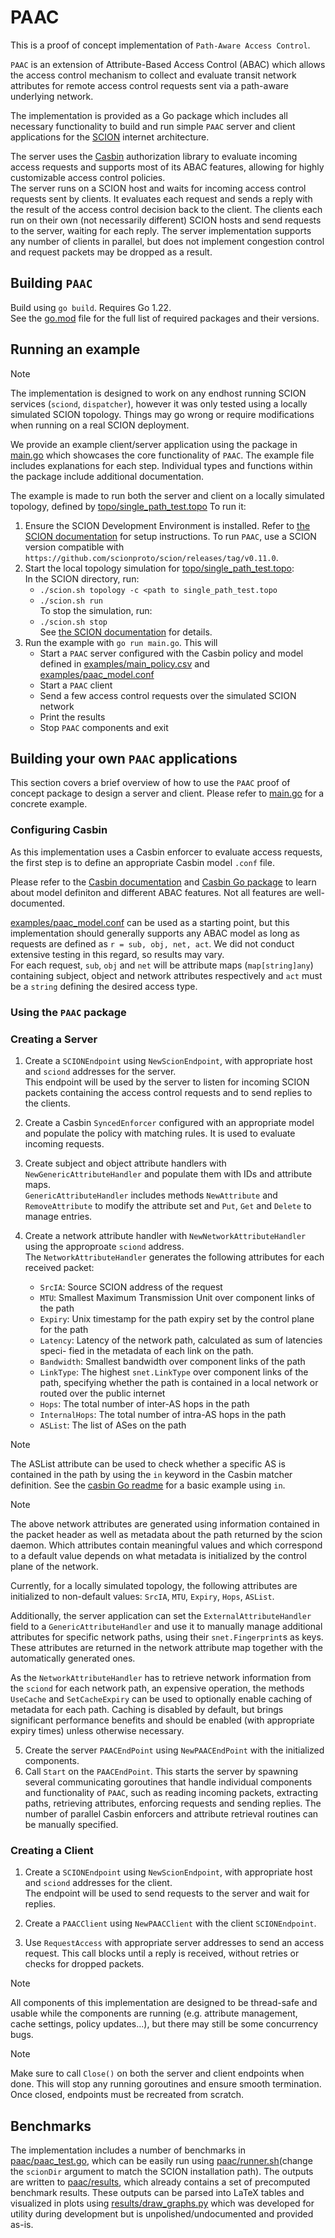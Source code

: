 # PAAC
This is a proof of concept implementation of `Path-Aware Access Control`. 

`PAAC` is an extension of Attribute-Based Access Control (ABAC) which allows the access control mechanism to collect and evaluate transit network attributes for remote access control requests sent via a path-aware underlying network.

The implementation is provided as a Go package which includes all necessary functionality to build and run simple `PAAC` server and client applications for the [SCION](https://github.com/scionproto/scion) internet architecture.

The server uses the [Casbin](https://github.com/casbin/casbin) authorization library to evaluate incoming access requests and supports most of its ABAC features, allowing for highly customizable access control policies.   
The server runs on a SCION host and waits for incoming access control requests sent by clients. It evaluates each request and sends a reply with the result of the access control decision back to the client.
The clients each run on their own (not necessarily different) SCION hosts and send requests to the server, waiting for each reply.
The server implementation supports any number of clients in parallel, but does not implement congestion control and request packets may be dropped as a result.

## Building `PAAC`
Build using `go build`. 
Requires Go 1.22.   
See the [go.mod](go.mod) file for the full list of required packages and their versions.

## Running an example
> [!NOTE]
> The implementation is designed to work on any endhost running SCION services (`sciond`, `dispatcher`), however it was only tested using a locally simulated SCION topology. Things may go wrong or require modifications when running on a real SCION deployment. 

We provide an example client/server application using the package in [main.go](main.go) which showcases the core functionality of `PAAC`. 
The example file includes explanations for each step. Individual types and functions within the package include additional documentation.

The example is made to run both the server and client on a locally simulated topology, defined by [topo/single_path_test.topo](topo/single_path_test.topo)
To run it:
1. Ensure the SCION Development Environment is installed. Refer to [the SCION documentation](https://docs.scion.org/en/latest/dev/setup.html) for setup instructions. 
To run `PAAC`, use a SCION version compatible with `https://github.com/scionproto/scion/releases/tag/v0.11.0`.
2. Start the local topology simulation for [topo/single_path_test.topo](topo/single_path_test.topo):  
  In the SCION directory, run:
    * `./scion.sh topology -c <path to single_path_test.topo`
    * `./scion.sh run`  
  To stop the simulation, run:  
    * `./scion.sh stop`  
  See [the SCION documentation](https://docs.scion.org/en/latest/dev/run.html) for details.
3. Run the example with `go run main.go`.
   This will 
    * Start a `PAAC` server configured with the Casbin policy and model defined in [examples/main_policy.csv](examples/main_policy.csv) and [examples/paac_model.conf](examples/paac_model.conf)
    * Start a `PAAC` client
    * Send a few access control requests over the simulated SCION network
    * Print the results
    * Stop `PAAC` components and exit


## Building your own `PAAC` applications
This section covers a brief overview of how to use the `PAAC` proof of concept package to design a server and client. Please refer to [main.go](main.go) for a concrete example.
### Configuring Casbin
As this implementation uses a Casbin enforcer to evaluate access requests, the first step is to define an appropriate Casbin model `.conf` file. 

Please refer to the [Casbin documentation](https://casbin.org/docs/overview) and [Casbin Go package](https://github.com/casbin/casbin) 
to learn about model definiton and different ABAC features. Not all features are well-documented.

[examples/paac_model.conf](examples/paac_model.conf) can be used as a starting point, but this implementation should
generally supports any ABAC model as long as requests are defined as `r = sub, obj, net, act`. 
We did not conduct extensive testing in this regard, so results may vary.   
For each request, `sub`, `obj` and `net` will be attribute maps (`map[string]any`) containing subject, object and network attributes respectively
and `act` must be a `string` defining the desired access type.

### Using the `PAAC` package
### Creating a Server
1. Create a `SCIONEndpoint` using `NewScionEndpoint`, with appropriate host and `sciond` 
addresses for the server.  
This endpoint will be used by the server to listen for incoming SCION packets containing the access
control requests and to send replies to the clients.

2. Create a Casbin `SyncedEnforcer` configured with an appropriate model and populate the policy with matching rules.
It is used to evaluate incoming requests.

3. Create subject and object attribute handlers with `NewGenericAttributeHandler` and 
populate them with IDs and attribute maps.  
`GenericAttributeHandler` includes methods `NewAttribute` and `RemoveAttribute` to modify the attribute set 
and `Put`, `Get` and `Delete` to manage entries.

4. Create a network attribute handler with `NewNetworkAttributeHandler` using the approproate `sciond` address.  
The `NetworkAttributeHandler` generates the following attributes for each received packet:
    * `SrcIA`: Source SCION address of the request
    * `MTU`: Smallest Maximum Transmission Unit over component links of the path
    * `Expiry`: Unix timestamp for the path expiry set by the control plane for the
    path
    * `Latency`: Latency of the network path, calculated as sum of latencies speci-
    fied in the metadata of each link on the path.
    * `Bandwidth`: Smallest bandwidth over component links of the path
    * `LinkType`: The highest `snet.LinkType` over component links of the path,
    specifying whether the path is contained in a local network or routed over
    the public internet
    * `Hops`: The total number of inter-AS hops in the path
    * `InternalHops`: The total number of intra-AS hops in the path
    * `ASList`: The list of ASes on the path

> [!NOTE]
> The ASList attribute can be used to check whether a specific AS is contained in the path by using the 
> `in` keyword in the Casbin matcher definition. 
> See the [casbin Go readme](https://github.com/casbin/casbin?tab=readme-ov-file#how-it-works) 
> for a basic example using `in`.

> [!NOTE]
> The above network attributes are generated using information contained in the
> packet header as well as metadata about the path returned by the scion daemon.
> Which attributes contain meaningful values and which correspond to a default
> value depends on what metadata is initialized by the control plane of the network.
>
> Currently, for a locally simulated topology, the following attributes are 
> initialized to non-default values: `SrcIA`, `MTU`, `Expiry`, `Hops`, `ASList`.

Additionally, the server application can set the `ExternalAttributeHandler` field to a `GenericAttributeHandler` 
and use it to manually manage additional attributes for specific network paths, using their `snet.Fingerprint`s 
as keys. These attributes are returned in the network attribute map together with the automatically generated ones.   

As the `NetworkAttributeHandler` has to retrieve network information from the `sciond` for each 
network path, an expensive operation, the methods `UseCache` and `SetCacheExpiry` can be used
to optionally enable caching of metadata for each path. Caching is disabled by default, but brings significant 
performance benefits and should be enabled (with appropriate expiry times) unless otherwise necessary.

5. Create the server `PAACEndPoint` using `NewPAACEndPoint` with the initialized components.
6. Call `Start` on the `PAACEndPoint`. This starts the server by spawning 
several communicating goroutines that handle individual components and functionality of `PAAC`, such as reading 
incoming packets, extracting paths, retrieving attributes, enforcing requests and sending replies.
The number of parallel Casbin enforcers and attribute retrieval routines can be manually specified.

### Creating a Client
1. Create a `SCIONEndpoint` using `NewScionEndpoint`, with appropriate host and `sciond` 
addresses for the client.  
The endpoint will be used to send requests to the server and wait for replies.

2. Create a `PAACClient` using `NewPAACClient` with the client `SCIONEndpoint`.

3. Use `RequestAccess` with appropriate server addresses to send an access request. This call blocks until a 
reply is received, without retries or checks for dropped packets.

> [!NOTE]
> All components of this implementation are designed to be thread-safe and 
usable while the components are running (e.g. attribute management, cache settings, policy updates...), 
but there may still be some concurrency bugs.


> [!NOTE]
> Make sure to call `Close()` on both the server and client endpoints when done.
> This will stop any running goroutines and ensure smooth termination.
> Once closed, endpoints must be recreated from scratch.

## Benchmarks
The implementation includes a number of benchmarks in [paac/paac_test.go](paac/paac_test.go), which can be
easily run using [paac/runner.sh](paac/runner.sh)(change the `scionDir` argument to match the SCION installation path). The outputs are written to [paac/results](paac/results), which already contains a set of precomputed benchmark results.
These outputs can be parsed into LaTeX tables and visualized in plots using [results/draw_graphs.py](paac/results/draw_graphs.py) which was developed for 
utility during development but is unpolished/undocumented and provided as-is.
